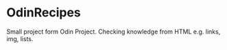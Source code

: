# OdinRecipes
Small project form Odin Project.
Checking knowledge from HTML e.g. links, img, lists.
